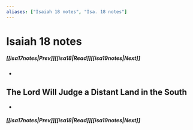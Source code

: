 ```yaml
---
aliases: ["Isaiah 18 notes", "Isa. 18 notes"]
---
```

# Isaiah 18 notes
##### <span class=arrow-left></span>[[isa17notes|Prev]]<span class=navigation-separator></span>[[isa18|Read]]<span class=navigation-separator></span>[[isa19notes|Next]]<span class=arrow-right></span>
- 
## The Lord Will Judge a Distant Land in the South
- 
##### <span class=arrow-left></span>[[isa17notes|Prev]]<span class=navigation-separator></span>[[isa18|Read]]<span class=navigation-separator></span>[[isa19notes|Next]]<span class=arrow-right></span>